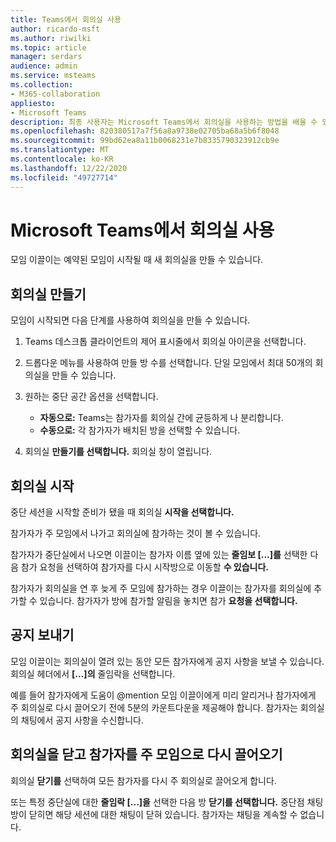 ```yaml
---
title: Teams에서 회의실 사용
author: ricardo-msft
ms.author: riwilki
ms.topic: article
manager: serdars
audience: admin
ms.service: msteams
ms.collection:
- M365-collaboration
appliesto:
- Microsoft Teams
description: 최종 사용자는 Microsoft Teams에서 회의실을 사용하는 방법을 배울 수 있습니다.
ms.openlocfilehash: 820380517a7f56a8a9738e02705ba68a5b6f8048
ms.sourcegitcommit: 99bd62ea8a11b0068231e7b8335790323912cb9e
ms.translationtype: MT
ms.contentlocale: ko-KR
ms.lasthandoff: 12/22/2020
ms.locfileid: "49727714"
---
```

# <a name="using-breakout-rooms-in-microsoft-teams"></a>Microsoft Teams에서 회의실 사용

모임 이끌이는 예약된 모임이 시작될 때 새 회의실을 만들 수 있습니다.

## <a name="create-breakout-rooms"></a>회의실 만들기

모임이 시작되면 다음 단계를 사용하여 회의실을 만들 수 있습니다.

1. Teams 데스크톱 클라이언트의 제어 표시줄에서 회의실 아이콘을 선택합니다.

2. 드롭다운 메뉴를 사용하여 만들 방 수를 선택합니다. 단일 모임에서 최대 50개의 회의실을 만들 수 있습니다.

3. 원하는 중단 공간 옵션을 선택합니다.

    - **자동으로:** Teams는 참가자를 회의실 간에 균등하게 나 분리합니다.
    - **수동으로:** 각 참가자가 배치된 방을 선택할 수 있습니다.

4. 회의실 **만들기를 선택합니다.** 회의실 창이 열립니다.

## <a name="start-breakout-rooms"></a>회의실 시작

중단 세션을 시작할 준비가 됐을 때 회의실 **시작을 선택합니다.**

참가자가 주 모임에서 나가고 회의실에 참가하는 것이 볼 수 있습니다.

참가자가 중단실에서 나오면 이끌이는 참가자 이름 옆에 있는 **줄임보 [...]를** 선택한 다음 참가 요청을 선택하여 참가자를 다시 시작방으로 이동할 **수 있습니다.**

참가자가 회의실을 연 후 늦게 주 모임에 참가하는 경우 이끌이는 참가자를 회의실에 추가할 수 있습니다. 참가자가 방에 참가할 알림을 놓치면 참가 **요청을 선택합니다.**

## <a name="send-announcements"></a>공지 보내기

모임 이끌이는 회의실이 열려 있는 동안 모든 참가자에게 공지 사항을 보낼 수 있습니다. 회의실 헤더에서 **[...]의** 줄임락을 선택합니다.

예를 들어 참가자에게 도움이 @mention 모임 이끌이에게 미리 알리거나 참가자에게 주 회의실로 다시 끌어오기 전에 5분의 카운트다운을 제공해야 합니다.
참가자는 회의실의 채팅에서 공지 사항을 수신합니다.

## <a name="close-rooms-and-pull-participants-back-to-the-main-meeting"></a>회의실을 닫고 참가자를 주 모임으로 다시 끌어오기

회의실 **닫기를** 선택하여 모든 참가자를 다시 주 회의실로 끌어오게 합니다.

또는 특정 중단실에 대한 **줄임락 [...]을** 선택한 다음 방 **닫기를 선택합니다.**
중단점 채팅방이 닫히면 해당 세션에 대한 채팅이 닫혀 있습니다. 참가자는 채팅을 계속할 수 없습니다.
